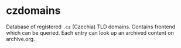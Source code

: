 # czdomains

Database of registered `.cz` (Czechia) TLD domains. Contains frontend which can
be queried. Each entry can look up an archived content on archive.org.

